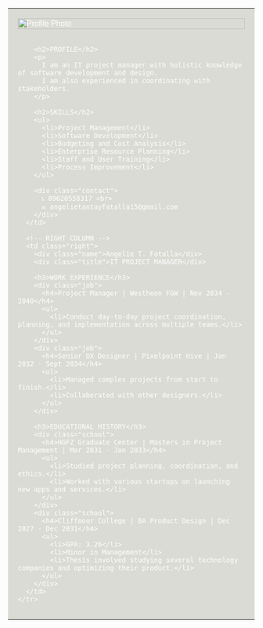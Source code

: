  <!DOCTYPE html>
<html lang="en">
<head>
  <meta charset="UTF-8">
  <meta name="viewport" content="width=device-width, initial-scale=1.0">
  <title>Resume - Angelie T. Fatalla</title>
  <style>
    body {
      margin: 0;
      font-family: Arial, sans-serif;
    }
    table {
      width: 100%;
      height: 100vh;
      border-collapse: collapse;
    }
    td {
      vertical-align: top;
      padding: 20px;
    }
    /* LEFT PANEL */
    .left {
      width: 35%;
      background-color: #d9dbd4; /* sage gray */
      color: white;
    }
    .left img {
      width: 100%;
      margin-bottom: 20px;
    }
    .left h2 {
      font-size: 16px;
      background: black;
      color: white;
      padding: 5px;
      margin: 20px 0 10px;
    }
    .left p, .left li {
      font-size: 14px;
      line-height: 1.5;
      color: white;
    }
    .left ul {
      padding-left: 15px;
      margin: 0;
    }
    .contact {
      margin-top: 40px;
      font-size: 14px;
      color: white;
    }
    /* RIGHT PANEL */
    .right {
      width: 65%;
      background: white; /* pure white */
      color: black;
    }
    .name {
      font-size: 28px;
      font-weight: bold;
      color: darkgreen;
    }
    .title {
      font-size: 18px;
      margin-bottom: 20px;
      color: #555;
    }
    h3 {
      background: black;
      color: white;
      padding: 5px;
      font-size: 16px;
      margin: 20px 0 10px;
    }
    .job, .school {
      margin-bottom: 15px;
    }
    .job h4, .school h4 {
      margin: 5px 0;
      font-size: 14px;
      color: black;
    }
    .job ul, .school ul {
      margin: 5px 0 0;
      padding-left: 15px;
    }
  </style>
</head>
<body>
  <table>
    <tr>
      <!-- LEFT COLUMN -->
      <td class="left">
        <img src="your-photo.jpg" alt="Profile Photo">

        <h2>PROFILE</h2>
        <p>
          I am an IT project manager with holistic knowledge of software development and design. 
          I am also experienced in coordinating with stakeholders.
        </p>

        <h2>SKILLS</h2>
        <ul>
          <li>Project Management</li>
          <li>Software Development</li>
          <li>Budgeting and Cost Analysis</li>
          <li>Enterprise Resource Planning</li>
          <li>Staff and User Training</li>
          <li>Process Improvement</li>
        </ul>

        <div class="contact">
          📞 09620558317 <br>
          ✉️ angelietantayfatalla15@gmail.com
        </div>
      </td>

      <!-- RIGHT COLUMN -->
      <td class="right">
        <div class="name">Angelie T. Fatalla</div>
        <div class="title">IT PROJECT MANAGER</div>

        <h3>WORK EXPERIENCE</h3>
        <div class="job">
          <h4>Project Manager | Westheon FGW | Nov 2034 - 2040</h4>
          <ul>
            <li>Conduct day-to-day project coordination, planning, and implementation across multiple teams.</li>
          </ul>
        </div>
        <div class="job">
          <h4>Senior UX Designer | Pixelpoint Hive | Jan 2032 - Sept 2034</h4>
          <ul>
            <li>Managed complex projects from start to finish.</li>
            <li>Collaborated with other designers.</li>
          </ul>
        </div>

        <h3>EDUCATIONAL HISTORY</h3>
        <div class="school">
          <h4>HGFZ Graduate Center | Masters in Project Management | Mar 2031 - Jan 2033</h4>
          <ul>
            <li>Studied project planning, coordination, and ethics.</li>
            <li>Worked with various startups on launching new apps and services.</li>
          </ul>
        </div>
        <div class="school">
          <h4>Cliffmoor College | BA Product Design | Dec 2027 - Dec 2031</h4>
          <ul>
            <li>GPA: 3.26</li>
            <li>Minor in Management</li>
            <li>Thesis involved studying several technology companies and optimizing their product.</li>
          </ul>
        </div>
      </td>
    </tr>
  </table>
</body>
</html>
